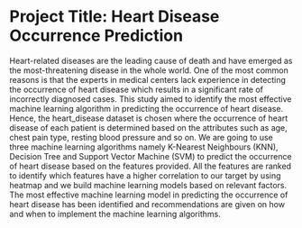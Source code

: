 # Project Title: Heart Disease Occurrence Prediction
Heart-related diseases are the leading cause of death and have emerged as the most-threatening disease in the whole world. One of the most common reasons is that the experts in medical centers lack experience in detecting the occurrence of heart disease which results in a significant rate of incorrectly diagnosed cases. This study aimed to identify the most effective machine learning algorithm in predicting the occurrence of heart disease. Hence, the heart_disease dataset is chosen where the occurrence of heart disease of each patient is determined based on the attributes such as age, chest pain type, resting blood pressure and so on. We are going to use three machine learning algorithms namely K-Nearest Neighbours (KNN), Decision Tree and Support Vector Machine (SVM) to predict the occurrence of heart disease based on the features provided. All the features are ranked to identify which features have a higher correlation to our target by using heatmap and we build machine learning models based on relevant factors. The most effective machine learning model in predicting the occurrence of heart disease has been identified and recommendations are given on how and when to implement the machine learning algorithms.
